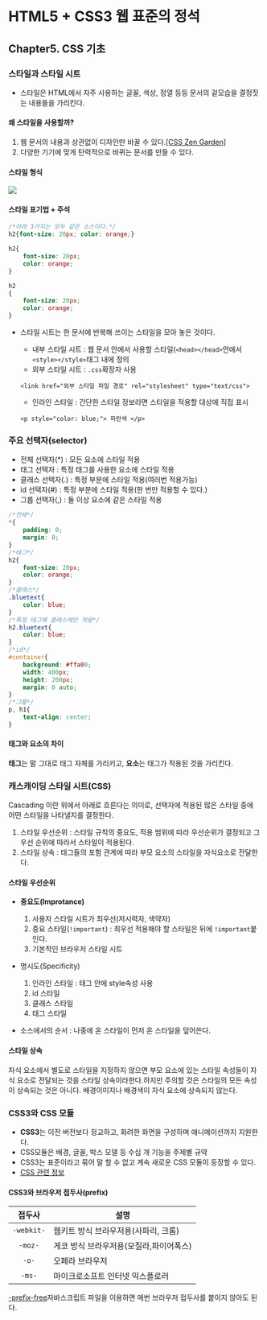 # HTML5 + CSS3 웹 표준의 정석

## Chapter5. CSS 기초

### 스타일과 스타일 시트

- 스타일은 HTML에서 자주 사용하는 글꼴, 색상, 정열 등등 문서의 겉모습을 결정짓는 내용들을 가리킨다.

#### 왜 스타일을 사용할까?

1. 웹 문서의 내용과 상관없이 디자인만 바꿀 수 있다.[[CSS Zen Garden]](http://www.csszengarden.com)
2. 다양한 기기에 맞게 탄력적으로 바뀌는 문서를 만들 수 있다.

#### 스타일 형식

![](http://cfile24.uf.tistory.com/image/221E964D5890FCFB34AD68)

#### 스타일 표기법 + 주석

```css
/*아래 3가지는 모두 같은 소스이다.*/
h2{font-size: 20px; color: orange;}

h2{
	font-size: 20px;
    color: orange;
}

h2
{
	font-size: 20px;
    color: orange;
}
```

- 스타일 시트는 한 문서에 반복해 쓰이는 스타일을 모아 놓은 것이다.
	- 내부 스타일 시트 : 웹 문서 안에서 사용할 스타일(`<head></head>`안에서 `<style></style>`태그 내에 정의
	- 외부 스타일 시트 : `.css`확장자 사용
	```erb
    <link href="외부 스타일 파일 경로" rel="stylesheet" type="text/css">
    ```

    - 인라인 스타일 : 간단한 스타일 정보라면 스타일을 적용할 대상에 직접 표시
    ```erb
    <p style="color: blue;"> 파란색 </p>
    ```

### 주요 선택자(selector)

* 전체 선택자(*) : 모든 요소에 스타일 적용
* 태그 선택자 : 특정 태그를 사용한 요소에 스타일 적용
* 클래스 선택자(.) : 특정 부분에 스타일 적용(여러번 적용가능)
* id 선택자(#) : 특정 부분에 스타일 적용(한 번만 적용할 수 있다.)
* 그룹 선택자(,) : 둘 이상 요소에 같은 스타일 적용

```css
/*전체*/
*{
	padding: 0;
    margin: 0;
}
/*태그*/
h2{
	font-size: 20px;
    color: orange;
}
/*클래스*/
.bluetext{
	color: blue;
}
/*특정 태그에 클래스에만 적용*/
h2.bluetext{
	color: blue;
}
/*id*/
#container{
	background: #ffa00;
    width: 400px;
    height: 200px;
    margin: 0 auto;
}
/*그룹*/
p, h1{
	text-align: center;
}
```

#### 태그와 요소의 차이

**태그**는 말 그대로 태그 자체를 가리키고, **요소**는 태그가 적용된 것을 가리킨다.


### 캐스캐이딩 스타일 시트(CSS)

Cascading 이란 위에서 아래로 흐른다는 의미로, 선택자에 적용된 많은 스타일 중에 어떤 스타일을 나타낼지를 결정한다.

1. 스타일 우선순위 : 스타일 규칙의 중요도, 적용 범위에 따라 우선순위가 결정되고 그 우선 순위에 따라서 스타일이 적용된다.
2. 스타일 상속 : 태그들의 포함 관계에 따라 부모 요소의 스타일을 자식요소로 전달한다.

#### 스타일 우선순위

- **중요도(Improtance)**
	1. 사용자 스타일 시트가 최우선(저시력자, 색약자)
	2. 중요 스타일(`!important`) : 최우선 적용해야 할 스타일은 뒤에 `!important`붙인다.
	3. 기본적인 브라우저 스타일 시트

- 명시도(Specificity)
	1. 인라인 스타일 : 태그 안에 style속성 사용
	2. id 스타일
	3. 클래스 스타일
	4. 태그 스타일

- 소스에서의 순서 : 나중에 온 스타일이 먼저 온 스타일을 덮어쓴다.

#### 스타일 상속

자식 요소에서 별도로 스타일을 지정하지 않으면 부모 요소에 있는 스타일 속성들이 자식 요소로 전달되는 것을 스타일 상속이라한다.하지만 주의할 것은 스타일의 모든 속성이 상속되는 것은 아니다. 배경이미지나 배경색이 자식 요소에 상속되지 않는다.

### CSS3와 CSS 모듈

- **CSS3**는 이전 버전보다 정교하고, 화려한 화면을 구성하며 애니메이션까지 지원한다.
- CSS모듈은 배경, 글꼴, 박스 모델 등 수십 개 기능을 주제별 규약
- CSS3는 표준이라고 묶어 말 할 수 없고 계속 새로운 CSS 모듈이 등장할 수 있다.
- [CSS 관련 정보](https://wwww.w3.org/Style/CSS/)

#### CSS3와 브라우저 접두사(prefix)

| 접두사 | 설명 |
|:--------:|--------|
|`-webkit-`|웹키트 방식 브라우저용(사파리, 크롬)|
|`-moz-`|게코 방식 브라우저용(모질라,파이어폭스)|
|`-o-`|오페라 브라우저|
|`-ms-`|마이크로소프트 인터넷 익스플로러|

[-prefix-free](http://leaverou.github.io/prefixfree/)자바스크립트 파일을 이용하면 매번 브라우저 접두사를 붙이지 않아도 된다.